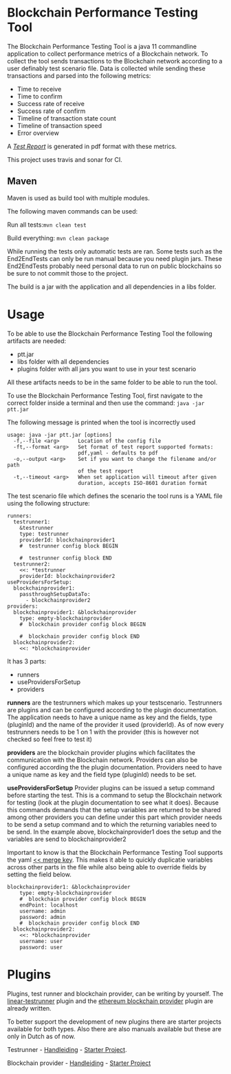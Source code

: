 # Blockchain Performance Testing Tool
The Blockchain Performance Testing Tool is a java 11 commandline application to collect performance metrics of a Blockchain network. 
To collect the tool sends transactions to the Blockchain network according to a user definably test scenario file. 
Data is collected while sending these transactions and parsed into the following metrics:
- Time to receive
- Time to confirm
- Success rate of receive
- Success rate of confirm
- Timeline of transaction state count
- Timeline of transaction speed
- Error overview

A [*Test Report*](Documentation/ptt-report-191211-1312.pdf) is generated in pdf format with these metrics.

This project uses travis and sonar for CI.

## Maven
Maven is used as build tool with multiple modules.

The following maven commands can be used:

Run all tests:`mvn clean test`

Build everything: `mvn clean package`

While running the tests only automatic tests are ran. Some tests such as the End2EndTests can only be run manual because you need plugin jars. These End2EndTests probably need personal data to run on public blockchains so be sure to not commit those to the project.

The build is a jar with the application and all dependencies in a libs folder.

#  Usage
To be able to use the Blockchain Performance Testing Tool the following artifacts are needed:
- ptt.jar
- libs folder with all dependencies
- plugins folder with all jars you want to use in your test scenario

All these artifacts needs to be in the same folder to be able to run the tool.

To use the Blockchain Performance Testing Tool, first navigate to the correct folder inside a terminal and then use the command: `java -jar ptt.jar`

The following message is printed when the tool is incorrectly used
```
usage: java -jar ptt.jar [options]
  -f,--file <arg>      Location of the config file
  -ft,--format <arg>   Set format of test report supported formats:
                       pdf,yaml - defaults to pdf
  -o,--output <arg>    Set if you want to change the filename and/or path
                       of the test report
  -t,--timeout <arg>   When set application will timeout after given
                       duration, accepts ISO-8601 duration format
```

The test scenario file which defines the scenario the tool runs is a YAML file using the following structure:
```
runners:
  testrunner1:
    &testrunner
    type: testrunner
    providerId: blockchainprovider1
    #  testrunner config block BEGIN

    #  testrunner config block END
  testrunner2:
    <<: *testrunner
    providerId: blockchainprovider2
useProvidersForSetup:
  blockchainprovider1:
    passthroughSetupDataTo:
      - blockchainprovider2
providers:
  blockchainprovider1: &blockchainprovider
    type: empty-blockchainprovider
    #  blockchain provider config block BEGIN

    #  blockchain provider config block END
  blockchainprovider2:
    <<: *blockchainprovider
```
It has 3 parts:
- runners
- useProvidersForSetup
- providers

**runners** are the testrunners which makes up your testscenario. Testrunners are plugins and can be configured according to the plugin documentation. The application needs to have a unique name as key and the fields, type (pluginId) and the name of the provider it used (providerId). As of now every testrunners needs to be 1 on 1 with the provider (this is however not checked so feel free to test it)

**providers** are the blockchain provider plugins which facilitates the communication with the Blockchain network. Providers can also be configured according the the plugin documentation. Providers need to have a unique name as key and the field type (pluginId) needs to be set.

**useProvidersForSetup** Provider plugins can be issued a setup command before starting the test. This is a command to setup the Blockchain network for testing (look at the plugin documentation to see what it does). Because this commands demands that the setup variables are returned to be shared among other providers you can define under this part which provider needs to be send a setup command and to which the returning variables need to be send. In the example above, blockchainprovider1 does the setup and the variables are send to blockchainprovider2

Important to know is that the Blockchain Performance Testing Tool supports the yaml [<< merge key](https://yaml.org/type/merge.html).
This makes it able to quickly duplicatie variables across other parts in the file while also being able to override fields by setting the field below. 
```
blockchainprovider1: &blockchainprovider
    type: empty-blockchainprovider
    #  blockchain provider config block BEGIN
    endPoint: localhost
    username: admin
    password: admin
    #  blockchain provider config block END
  blockchainprovider2:
    <<: *blockchainprovider
    username: user
    password: user
``` 

# Plugins
Plugins, test runner and blockchain provider, can be writing by yourself. The [linear-testrunner](performance-testing-tool/plugins/linear-testrunner) plugin and the [ethereum blockchain provider](performance-testing-tool/plugins/ethereum-blockchainprovider) plugin are already written.

To better support the development of new plugins there are starter projects available for both types. Also there are also manuals available but these are only in Dutch as of now.

Testrunner - [Handleiding](Documentation/PTT-TestRunnerPluginHandleiding.pdf) - [Starter Project](performance-testing-tool/plugins/empty-testrunner).

Blockchain provider - [Handleiding](Documentation/PTT-BlockchainProviderPluginHandleiding.pdf) - [Starter Project](performance-testing-tool/plugins/empty-blockchainprovider)
